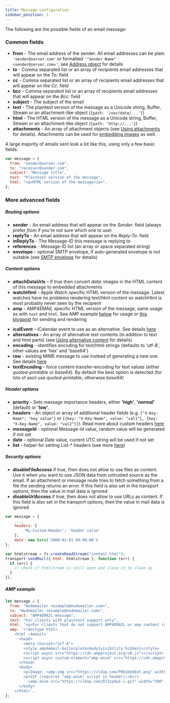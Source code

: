 ```yaml
---
title: Message configuration
sidebar_position: 3
---
```


The following are the possible fields of an email message:

### Common fields

- **from** - The email address of the sender. All email addresses can be plain `'sender@server.com'` or formatted `'"Sender Name" <sender@server.com>'`, see [Address object](/message/addresses/) for details
- **to** - Comma separated list or an array of recipients email addresses that will appear on the _To:_ field
- **cc** - Comma separated list or an array of recipients email addresses that will appear on the _Cc:_ field
- **bcc** - Comma separated list or an array of recipients email addresses that will appear on the _Bcc:_ field
- **subject** - The subject of the email
- **text** - The plaintext version of the message as a Unicode string, Buffer, Stream or an attachment-like object (`{path: '/var/data/...'}`)
- **html** - The HTML version of the message as a Unicode string, Buffer, Stream or an attachment-like object (`{path: 'http://...'}`)
- **attachments** - An array of attachment objects (see [Using attachments](/message/attachments/) for details). Attachments can be used for [embedding images](/message/embedded-images/) as well.

A large majority of emails sent look a lot like this, using only a few basic fields:

```javascript
var message = {
  from: "sender@server.com",
  to: "receiver@sender.com",
  subject: "Message title",
  text: "Plaintext version of the message",
  html: "<p>HTML version of the message</p>",
};
```

### More advanced fields

##### Routing options

- **sender** - An email address that will appear on the _Sender:_ field (always prefer _from_ if you're not sure which one to use)
- **replyTo** - An email address that will appear on the _Reply-To:_ field
- **inReplyTo** - The Message-ID this message is replying to
- **references** - Message-ID list (an array or space separated string)
- **envelope** - optional SMTP envelope, if auto-generated envelope is not suitable (see [SMTP envelope](/smtp/envelope/) for details)

##### Content options

- **attachDataUrls** – if true then convert _data:_ images in the HTML content of this message to embedded attachments
- **watchHtml** - Apple Watch specific HTML version of the message. Latest watches have no problems rendering text/html content so watchHtml is most probably never seen by the recipient
- **amp** - AMP4EMAIL specific HTML version of the message, same usage as with `text` and `html`. See AMP example [below](#amp-example) for usage or [this blogpost](https://blog.nodemailer.com/2019/12/30/testing-amp4email-with-nodemailer/) for sending and rendering

* **icalEvent** – iCalendar event to use as an alternative. See details [here](/message/calendar-events/)
* **alternatives** - An array of alternative text contents (in addition to text and html parts) (see [Using alternative content](/message/alternatives/) for details)
* **encoding** - identifies encoding for text/html strings (defaults to 'utf-8', other values are 'hex' and 'base64')
* **raw** - existing MIME message to use instead of generating a new one. See details [here](/message/custom-source/)
* **textEncoding** - force content-transfer-encoding for text values (either _quoted-printable_ or _base64_). By default the best option is detected (for lots of ascii use _quoted-printable_, otherwise _base64_)

##### Header options

- **priority** - Sets message importance headers, either **'high'**, **'normal'** (default) or **'low'**.
- **headers** - An object or array of additional header fields (e.g. `{"X-Key-Name": "key value"}` or `[{key: "X-Key-Name", value: "val1"}, {key: "X-Key-Name", value: "val2"}]`). Read more about custom headers [here](/message/custom-headers/)
- **messageId** - optional Message-Id value, random value will be generated if not set
- **date** - optional Date value, current UTC string will be used if not set
- **list** - helper for setting List-\* headers (see more [here](/message/list-headers/))

##### Security options

- **disableFileAccess** if true, then does not allow to use files as content. Use it when you want to use JSON data from untrusted source as the email. If an attachment or message node tries to fetch something from a file the sending returns an error. If this field is also set in the transport options, then the value in mail data is ignored
- **disableUrlAccess** if true, then does not allow to use URLs as content. If this field is also set in the transport options, then the value in mail data is ignored

```javascript
var message = {
    ...,
    headers: {
        'My-Custom-Header': 'header value'
    },
    date: new Date('2000-01-01 00:00:00')
};
```

```javascript
var htmlstream = fs.createReadStream("content.html");
transport.sendMail({ html: htmlstream }, function (err) {
  if (err) {
    // check if htmlstream is still open and close it to clean up
  }
});
```

##### AMP example

```javascript
let message = {
  from: "Nodemailer <example@nodemailer.com>",
  to: "Nodemailer <example@nodemailer.com>",
  subject: "AMP4EMAIL message",
  text: "For clients with plaintext support only",
  html: "<p>For clients that do not support AMP4EMAIL or amp content is not valid</p>",
  amp: `<!doctype html>
    <html ⚡4email>
      <head>
        <meta charset="utf-8">
        <style amp4email-boilerplate>body{visibility:hidden}</style>
        <script async src="https://cdn.ampproject.org/v0.js"></script>
        <script async custom-element="amp-anim" src="https://cdn.ampproject.org/v0/amp-anim-0.1.js"></script>
      </head>
      <body>
        <p>Image: <amp-img src="https://cldup.com/P0b1bUmEet.png" width="16" height="16"/></p>
        <p>GIF (requires "amp-anim" script in header):<br/>
          <amp-anim src="https://cldup.com/D72zpdwI-i.gif" width="500" height="350"/></p>
      </body>
    </html>`,
};
```
